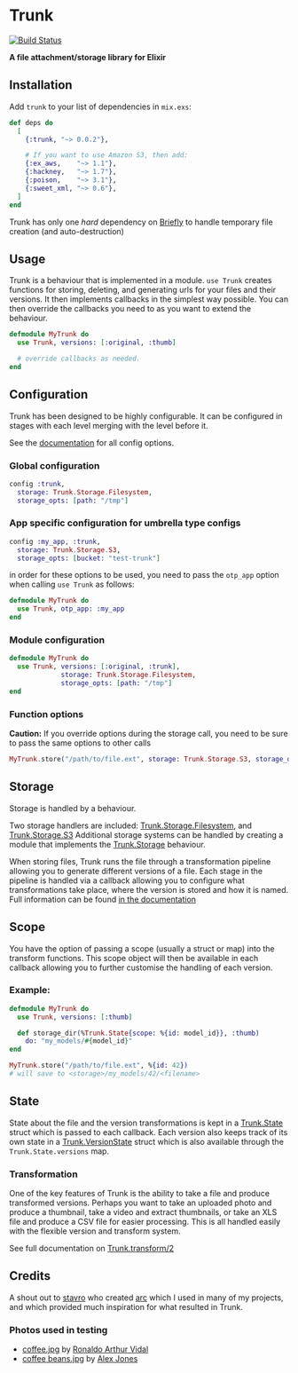 # Trunk
[![Build Status](https://travis-ci.org/andrewtimberlake/trunk.svg?branch=master)](https://travis-ci.org/andrewtimberlake/trunk)

**A file attachment/storage library for Elixir**

## Installation

Add `trunk` to your list of dependencies in `mix.exs`:

```elixir
def deps do
  [
    {:trunk, "~> 0.0.2"},

    # If you want to use Amazon S3, then add:
    {:ex_aws,    "~> 1.1"},
    {:hackney,   "~> 1.7"},
    {:poison,    "~> 3.1"},
    {:sweet_xml, "~> 0.6"},
  ]
end
```

Trunk has only one *hard* dependency on [Briefly](https://hex.pm/packages/briefly) to handle temporary file creation (and auto-destruction)

## Usage

Trunk is a behaviour that is implemented in a module. `use Trunk` creates functions for storing, deleting, and generating urls for your files and their versions. It then implements callbacks in the simplest way possible. You can then override the callbacks you need to as you want to extend the behaviour.

```elixir
defmodule MyTrunk do
  use Trunk, versions: [:original, :thumb]

  # override callbacks as needed.
end
```

## Configuration

Trunk has been designed to be highly configurable. It can be configured in stages with each level merging with the level before it.

See the [documentation](https://hexdocs.pm/trunk/Trunk.html#module-options) for all config options.

### Global configuration
```elixir
config :trunk,
  storage: Trunk.Storage.Filesystem,
  storage_opts: [path: "/tmp"]
```

### App specific configuration for umbrella type configs
```elixir
config :my_app, :trunk,
  storage: Trunk.Storage.S3,
  storage_opts: [bucket: "test-trunk"]
```
in order for these options to be used, you need to pass the `otp_app` option when calling `use Trunk` as follows:
```elixir
defmodule MyTrunk do
  use Trunk, otp_app: :my_app
end
```

### Module configuration
```elixir
defmodule MyTrunk do
  use Trunk, versions: [:original, :trunk],
             storage: Trunk.Storage.Filesystem,
             storage_opts: [path: "/tmp"]
end
```

### Function options

**Caution:** If you override options during the storage call, you need to be sure to pass the same options to other calls

```elixir
MyTrunk.store("/path/to/file.ext", storage: Trunk.Storage.S3, storage_opts: [bucket: "test-trunk"])
```

## Storage

Storage is handled by a behaviour.

Two storage handlers are included: [Trunk.Storage.Filesystem](https://hexdocs.pm/trunk/Trunk.Storage.Filesystem.html), and [Trunk.Storage.S3](https://hexdocs.pm/trunk/Trunk.Storage.S3.html)
Additional storage systems can be handled by creating a module that implements the [Trunk.Storage](https://hexdocs.pm/trunk/Trunk.Storage.html) behaviour.

When storing files, Trunk runs the file through a transformation pipeline allowing you to generate different versions of a file.
Each stage in the pipeline is handled via a callback allowing you to configure what transformations take place, where the version is stored and how it is named.
Full information can be found [in the documentation](https://hexdocs.pm/trunk/Trunk.Storage.html#content)

## Scope

You have the option of passing a scope (usually a struct or map) into the transform functions. This scope object will then be available in each callback allowing you to further customise the handling of each version.

### Example:
```elixir
defmodule MyTrunk do
  use Trunk, versions: [:thumb]

  def storage_dir(%Trunk.State{scope: %{id: model_id}}, :thumb)
    do: "my_models/#{model_id}"
end

MyTrunk.store("/path/to/file.ext", %{id: 42})
# will save to <storage>/my_models/42/<filename>
```

## State

State about the file and the version transformations is kept in a [Trunk.State](https://hexdocs.pm/trunk/Trunk.State.html) struct which is passed to each callback. Each version also keeps track of its own state in a [Trunk.VersionState](https://hexdocs.pm/trunk/Trunk.VersionState.html) struct which is also available through the `Trunk.State.versions` map.

### Transformation

One of the key features of Trunk is the ability to take a file and produce transformed versions. Perhaps you want to take an uploaded photo and produce a thumbnail, take a video and extract thumbnails, or take an XLS file and produce a CSV file for easier processing.
This is all handled easily with the flexible version and transform system.

See full documentation on [Trunk.transform/2](https://hexdocs.pm/trunk/Trunk.html#c:transform/2)

## Credits

A shout out to [stavro](https://github.com/stavro) who created [arc](https://github.com/stavro/arc) which I used in many of my projects, and which provided much inspiration for what resulted in Trunk.

### Photos used in testing

- [coffee.jpg](https://unsplash.com/photos/Cdz_lvnl37k) by [Ronaldo Arthur Vidal](https://unsplash.com/@ronaldoav)
- [coffee beans.jpg](http://unsplash.com/photos/JS-QXqSGVE8) by [Alex Jones](https://unsplash.com/@alexjones)
